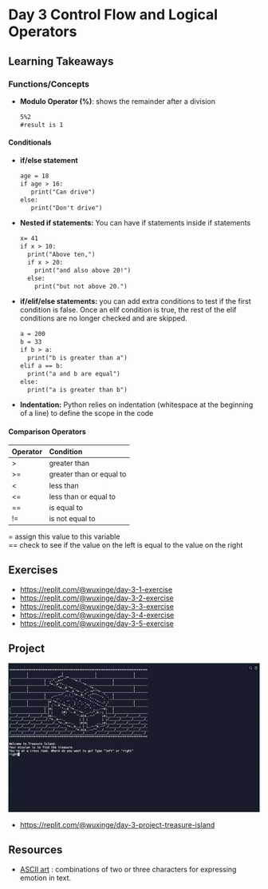 # Day 3 Control Flow and Logical Operators
## Learning Takeaways
### Functions/Concepts 
* **Modulo Operator (%)**: shows the remainder after a division
  ```
  5%2
  #result is 1
  ```
#### Conditionals 
* **if/else statement**
  ```
  age = 18
  if age > 16:
     print("Can drive")
  else:
     print("Don't drive")
  ```
* **Nested if statements:** You can have if statements inside if statements
  ```
  x= 41
  if x > 10:
    print("Above ten,")
    if x > 20:
      print("and also above 20!")
    else:
      print("but not above 20.")
  ```
* **if/elif/else statements:** you can add extra conditions to test if the first condition is false.
Once an elif condition is true, the rest of the elif conditions are no longer checked and are skipped.
  ```
  a = 200
  b = 33
  if b > a:
    print("b is greater than a")
  elif a == b:
    print("a and b are equal")
  else:
    print("a is greater than b")
  ```
* **Indentation:** Python relies on indentation (whitespace at the beginning of a line) to define the scope in the code

#### Comparison Operators 
| Operator       | Condition           
| ------------- |:-------------| 
| >      | greater than | 
| >=      | greater than or equal to      |   
| < | less than      |     
| <= | less than or equal to     |  
| ==      | is equal to | 
| !=      | is not equal to   | 


= assign this value to this variable 
<br> == check to see if the value on the left is equal to the value on the right 


## Exercises 
* https://replit.com/@wuxinge/day-3-1-exercise
* https://replit.com/@wuxinge/day-3-2-exercise
* https://replit.com/@wuxinge/day-3-3-exercise
* https://replit.com/@wuxinge/day-3-4-exercise
* https://replit.com/@wuxinge/day-3-5-exercise

## Project 
![](treasure_island_game.gif)

* https://replit.com/@wuxinge/day-3-project-treasure-island 

## Resources 
* [ASCII art](https://ascii.co.uk/art) : combinations of two or three characters for expressing emotion in text.
